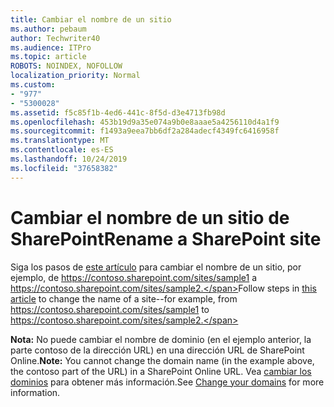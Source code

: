 ```yaml
---
title: Cambiar el nombre de un sitio
ms.author: pebaum
author: Techwriter40
ms.audience: ITPro
ms.topic: article
ROBOTS: NOINDEX, NOFOLLOW
localization_priority: Normal
ms.custom:
- "977"
- "5300028"
ms.assetid: f5c85f1b-4ed6-441c-8f5d-d3e4713fb98d
ms.openlocfilehash: 453b19d9a35e074a9b0e8aaae5a4256110d4a1f9
ms.sourcegitcommit: f1493a9eea7bb6df2a284adecf4349fc6416958f
ms.translationtype: MT
ms.contentlocale: es-ES
ms.lasthandoff: 10/24/2019
ms.locfileid: "37658382"
---
```

# <a name="rename-a-sharepoint-site"></a><span data-ttu-id="70744-102">Cambiar el nombre de un sitio de SharePoint</span><span class="sxs-lookup"><span data-stu-id="70744-102">Rename a SharePoint site</span></span>

<span data-ttu-id="70744-103">Siga los pasos de [este artículo](https://docs.microsoft.com/sharepoint/change-site-address) para cambiar el nombre de un sitio, por ejemplo, de https://contoso.sharepoint.com/sites/sample1 a https://contoso.sharepoint.com/sites/sample2.</span><span class="sxs-lookup"><span data-stu-id="70744-103">Follow steps in [this article](https://docs.microsoft.com/sharepoint/change-site-address) to change the name of a site--for example, from https://contoso.sharepoint.com/sites/sample1 to https://contoso.sharepoint.com/sites/sample2.</span></span>

<span data-ttu-id="70744-104">**Nota:** No puede cambiar el nombre de dominio (en el ejemplo anterior, la parte contoso de la dirección URL) en una dirección URL de SharePoint Online.</span><span class="sxs-lookup"><span data-stu-id="70744-104">**Note:** You cannot change the domain name (in the example above, the contoso part of the URL) in a SharePoint Online URL.</span></span> <span data-ttu-id="70744-105">Vea [cambiar los dominios](https://go.microsoft.com/fwlink/?Linkid=2018696) para obtener más información.</span><span class="sxs-lookup"><span data-stu-id="70744-105">See [Change your domains](https://go.microsoft.com/fwlink/?Linkid=2018696) for more information.</span></span>
  